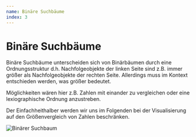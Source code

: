```yaml
---
name: Binäre Suchbäume
index: 3
---
```


# Binäre Suchbäume

Binäre Suchbäume unterscheiden sich von Binärbäumen durch eine Ordnungsstruktur d.h. Nachfolgeobjekte der linken Seite sind z.B. immer größer als Nachfolgeobjekte der rechten Seite.
Allerdings muss im Kontext entschieden werden, was größer bedeutet.

Möglichkeiten wären hier z.B. Zahlen mit einander zu vergleichen oder eine lexiographische Ordnung anzustreben.

Der Einfachheithalber werden wir uns im Folgenden bei der Visualisierung auf den Größenvergleich von Zahlen beschränken.

![Binärer Suchbaum](/Bilder/baumstrukturen/BinärerSuchbaum.svg)
